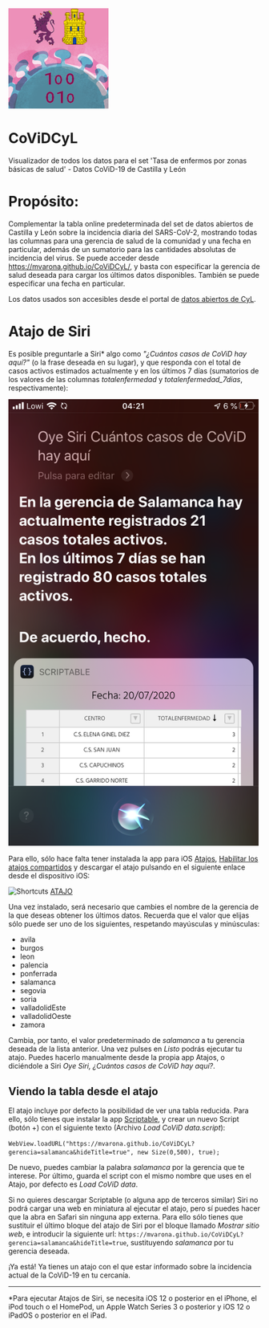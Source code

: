 <img src="logo.png" alt="Logo de CoViDCyL" width="200"/>

# CoViDCyL
Visualizador de todos los datos para el set 'Tasa de enfermos por zonas básicas de salud' - Datos CoViD-19 de Castilla y León



# Propósito:
Complementar la tabla online predeterminada del set de datos abiertos de Castilla y León sobre la incidencia diaria del SARS-CoV-2, mostrando todas las columnas para una gerencia de salud de la comunidad y una fecha en particular, además de un sumatorio para las cantidades absolutas de incidencia del virus. Se puede acceder desde <a href="https://mvarona.github.io/CoViDCyL" target="_blank">https://mvarona.github.io/CoViDCyL/</a>, y basta con especificar la gerencia de salud deseada para cargar los últimos datos disponibles. También se puede especificar una fecha en particular.

Los datos usados son accesibles desde el portal de <a href="https://analisis.datosabiertos.jcyl.es/explore/dataset/tasa-enfermos-acumulados-por-areas-de-salud/table/" target="_blank">datos abiertos de CyL</a>.



# Atajo de Siri
Es posible preguntarle a Siri* algo como _"¿Cuántos casos de CoViD hay aquí?"_ (o la frase deseada en su lugar), y que responda con el total de casos activos estimados actualmente y en los últimos 7 días (sumatorios de los valores de las columnas _totalenfermedad_ y _totalenfermedad_7dias_, respectivamente):

<img src="screenshot.png" alt="Captura de pantalla ejecutando el atajo" width="500"/>


Para ello, sólo hace falta tener instalada la app para iOS <a href="https://apps.apple.com/es/app/atajos/id915249334" target="_blank">Atajos</a>, <a href="https://support.apple.com/es-es/HT210628" target="_blank">Habilitar los atajos compartidos</a> y descargar el atajo pulsando en el siguiente enlace desde el dispositivo iOS:

![Shortcuts](https://bmsalamanca.com/others/tempWu/shortcuts-app-icon.jpg)
<a href="TODO: URL del atajo">ATAJO</a>

Una vez instalado, será necesario que cambies el nombre de la gerencia de la que deseas obtener los últimos datos. Recuerda que el valor que elijas sólo puede ser uno de los siguientes, respetando mayúsculas y minúsculas:

- avila
- burgos
- leon
- palencia
- ponferrada
- salamanca
- segovia
- soria
- valladolidEste
- valladolidOeste
- zamora

Cambia, por tanto, el valor predeterminado de _salamanca_ a tu gerencia deseada de la lista anterior. Una vez pulses en _Listo_ podrás ejecutar tu atajo. Puedes hacerlo manualmente desde la propia app Atajos, o diciéndole a Siri _Oye Siri, ¿Cuántos casos de CoViD hay aquí?_.

## Viendo la tabla desde el atajo

El atajo incluye por defecto la posibilidad de ver una tabla reducida. Para ello, sólo tienes que instalar la app <a href="https://scriptable.app" target="_blank">Scriptable</a>, y crear un nuevo Script (botón +) con el siguiente texto (Archivo _Load CoViD data.script_):

`WebView.loadURL("https://mvarona.github.io/CoViDCyL?gerencia=salamanca&hideTitle=true", new Size(0,500), true);`

De nuevo, puedes cambiar la palabra _salamanca_ por la gerencia que te interese. Por último, guarda el script con el mismo nombre que uses en el Atajo, por defecto es _Load CoViD data_.

Si no quieres descargar Scriptable (o alguna app de terceros similar) Siri no podrá cargar una web en miniatura al ejecutar el atajo, pero sí puedes hacer que la abra en Safari sin ninguna app externa. Para ello sólo tienes que sustituir el último bloque del atajo de Siri por el bloque llamado _Mostrar sitio web_, e introducir la siguiente url: `https://mvarona.github.io/CoViDCyL?gerencia=salamanca&hideTitle=true`, sustituyendo _salamanca_ por tu gerencia deseada.

¡Ya está! Ya tienes un atajo con el que estar informado sobre la incidencia actual de la CoViD-19 en tu cercanía.

<hr/>

*Para ejecutar Atajos de Siri, se necesita iOS 12 o posterior en el iPhone, el iPod touch o el HomePod, un Apple Watch Series 3 o posterior y iOS 12 o iPadOS o posterior en el iPad.